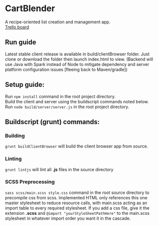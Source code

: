 # CartBlender
A recipe-oriented list creation and management app. <br /> [Trello board](https://trello.com/b/6ezFxdMK/grocery-app)

## Run guide
Latest stable client release is available in build/clientBrowser folder. Just clone or download the folder then launch index.html to view. (Backend will use Java with Spark instead of Node to mitigate
  dependency and server platform configuration issues [fleeing back to Maven/gradle])

<!-- SERVER COMMANDS OUTDATED, BUILDING BACKEND WITH SPARK INSTEAD
## Prerequisite server software
Node.js, npm, and MongoDB all need to be installed.
-->

## Setup guide:
Run ```npm install``` command in the root project directory. <br />
Build the client and server using the buildscript commands noted below. <br />
Run ```node build/server/server.js``` in the root project directory.


## Buildscript (grunt) commands:
### Building
`grunt buildClientBrowser` will build the client browser app from source. <br />
<!--* `grunt buildServer` will build the **Node** server. -->

### Linting
`grunt lintjs` will lint all **.js** files in the source directory

### SCSS Preprocessing
`sass scss/main.scss style.css` command in the root source directory to precompile css from scss. Implemented HTML
only references this one master stylesheet to reduce resource calls,
with main.scss acting as an import table to every required stylesheet. If you
add a css file, give it the extension **.scss** and `@import "yourStyleSheetPathHere"`
to the main.scss stylesheet in whatever import order you want it in
the cascade.
